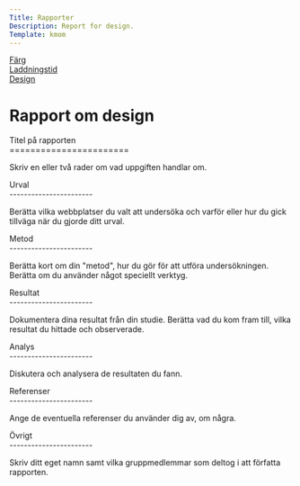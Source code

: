 ```yaml
---
Title: Rapporter
Description: Report for design.
Template: kmom
---
```


<div class="menu">
<a href="01_colors">Färg</a><br>
<a href="02_load">Laddningstid</a><br>
<a href="03_design_principles">Design</a><br>
</div>


<div class="answers">
<h1>Rapport om design</h1>

Titel på rapporten<br>
=======================<br>

Skriv en eller två rader om vad uppgiften handlar om.<br>

Urval<br>
-----------------------<br>

Berätta vilka webbplatser du valt att undersöka och varför eller hur du gick tillväga när du gjorde ditt urval.<br>

Metod<br>
-----------------------<br>

Berätta kort om din "metod", hur du gör för att utföra undersökningen. Berätta om du använder något speciellt verktyg.<br>

Resultat<br>
-----------------------<br>

Dokumentera dina resultat från din studie. Berätta vad du kom fram till, vilka resultat du hittade och observerade.<br>

Analys<br>
-----------------------<br>

Diskutera och analysera de resultaten du fann.<br>

Referenser<br>
-----------------------<br>

Ange de eventuella referenser du använder dig av, om några.<br>

Övrigt<br>
-----------------------<br>

Skriv ditt eget namn samt vilka gruppmedlemmar som deltog i att författa rapporten.<br>
</div>
